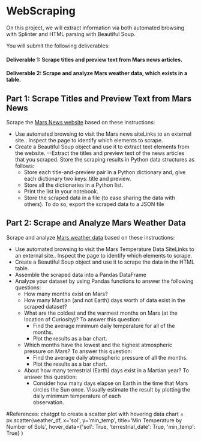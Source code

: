 # WebScraping
On this project, we will extract information via both automated browsing with Splinter and HTML parsing with Beautiful Soup.

You will submit the following deliverables:

#### Deliverable 1: Scrape titles and preview text from Mars news articles.

#### Deliverable 2: Scrape and analyze Mars weather data, which exists in a table.

## Part 1: Scrape Titles and Preview Text from Mars News
Scrape the [Mars News website](https://static.bc-edx.com/data/web/mars_news/index.html) based on these instructions:

- Use automated browsing to visit the Mars news siteLinks to an external site.. Inspect the page to identify which elements to scrape.
- Create a Beautiful Soup object and use it to extract text elements from the website.
--Extract the titles and preview text of the news articles that you scraped. Store the scraping results in Python data structures as follows:
    - Store each title-and-preview pair in a Python dictionary and, give each dictionary two keys: title and preview. 
    - Store all the dictionaries in a Python list.
    - Print the list in your notebook.
    - Store the scraped data in a file (to ease sharing the data with others). To do so, export the scraped data to a JSON file

## Part 2: Scrape and Analyze Mars Weather Data
Scrape and analyze [Mars weather data](https://static.bc-edx.com/data/web/mars_facts/temperature.html) based on these instructions:
- Use automated browsing to visit the Mars Temperature Data SiteLinks to an external site.. Inspect the page to identify which elements to scrape. 
- Create a Beautiful Soup object and use it to scrape the data in the HTML table.
- Assemble the scraped data into a Pandas DataFrame
- Analyze your dataset by using Pandas functions to answer the following questions:
    - How many months exist on Mars?
    - How many Martian (and not Earth) days worth of data exist in the scraped dataset?
    - What are the coldest and the warmest months on Mars (at the location of Curiosity)? To answer this question:
        - Find the average minimum daily temperature for all of the months.
        - Plot the results as a bar chart.
    - Which months have the lowest and the highest atmospheric pressure on Mars? To answer this question:
        - Find the average daily atmospheric pressure of all the months.
        - Plot the results as a bar chart.
    - About how many terrestrial (Earth) days exist in a Martian year? To answer this question:
        - Consider how many days elapse on Earth in the time that Mars circles the Sun once. Visually estimate the result by plotting the daily minimum temperature of each         
          observation.

#References:
chatgpt to create a scatter plot with hovering data
chart = px.scatter(weather_df,
                x='sol', 
                y='min_temp', 
                title='Min Temperature by Number of Sols',
                hover_data={'sol': True, 'terrestrial_date': True, 'min_temp': True}
                )
